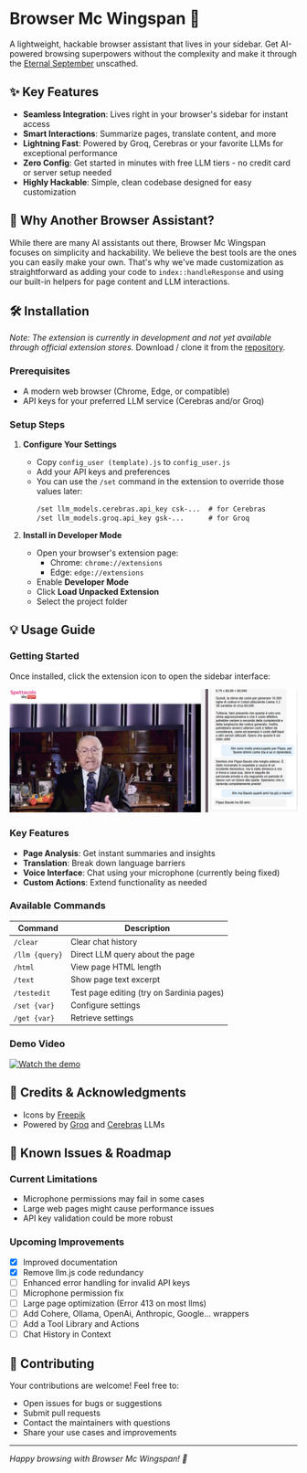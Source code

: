 # Browser Mc Wingspan 🚀

A lightweight, hackable browser assistant that lives in your sidebar. Get AI-powered browsing superpowers without the complexity
and make it through the [Eternal September](https://en.wikipedia.org/wiki/Eternal_September) unscathed.

## ✨ Key Features

- **Seamless Integration**: Lives right in your browser's sidebar for instant access
- **Smart Interactions**: Summarize pages, translate content, and more
- **Lightning Fast**: Powered by Groq, Cerebras or your favorite LLMs for exceptional performance
- **Zero Config**: Get started in minutes with free LLM tiers - no credit card or server setup needed
- **Highly Hackable**: Simple, clean codebase designed for easy customization

## 🎯 Why Another Browser Assistant?

While there are many AI assistants out there, Browser Mc Wingspan focuses on simplicity and hackability. 
We believe the best tools are the ones you can easily make your own. 
That's why we've made customization as straightforward as adding your code to `index::handleResponse` 
and using our built-in helpers for page content and LLM interactions.

## 🛠️ Installation

*Note: The extension is currently in development and not yet available through official extension stores.*
Download / clone it from the [repository](https://github.com/artsakenos/BrowserMcWingspan).

### Prerequisites
- A modern web browser (Chrome, Edge, or compatible)
- API keys for your preferred LLM service (Cerebras and/or Groq)

### Setup Steps

1. **Configure Your Settings**
   - Copy `config_user (template).js` to `config_user.js`
   - Add your API keys and preferences
   - You can use the `/set` command in the extension to override those values later:
     ```
     /set llm_models.cerebras.api_key csk-...  # for Cerebras
     /set llm_models.groq.api_key gsk-...      # for Groq
     ```

2. **Install in Developer Mode**
   - Open your browser's extension page:
     - Chrome: `chrome://extensions`
     - Edge: `edge://extensions`
   - Enable **Developer Mode**
   - Click **Load Unpacked Extension**
   - Select the project folder

## 💡 Usage Guide

### Getting Started
Once installed, click the extension icon to open the sidebar interface:

![Screenshot of the user interface](./images/screen_pippo.png)

### Key Features
- **Page Analysis**: Get instant summaries and insights
- **Translation**: Break down language barriers
- **Voice Interface**: Chat using your microphone (currently being fixed)
- **Custom Actions**: Extend functionality as needed

### Available Commands
| Command | Description |
|---------|-------------|
| `/clear` | Clear chat history |
| `/llm {query}` | Direct LLM query about the page |
| `/html` | View page HTML length |
| `/text` | Show page text excerpt |
| `/testedit` | Test page editing (try on Sardinia pages) |
| `/set {var}` | Configure settings |
| `/get {var}` | Retrieve settings |

### Demo Video
[![Watch the demo](https://img.youtube.com/vi/Ill-eXFV-mE/0.jpg)](https://www.youtube.com/watch?v=Ill-eXFV-mE)

## 🔋 Credits & Acknowledgments

- Icons by [Freepik](https://www.freepik.com/icon/customer-service_5617594#fromView=search&page=1&position=58&uuid=d5f46cdc-14ae-4819-92ce-dbfcc156ea7a)
- Powered by [Groq](https://groq.com) and [Cerebras](https://cerebras.ai) LLMs

## 🚧 Known Issues & Roadmap

### Current Limitations
- Microphone permissions may fail in some cases
- Large web pages might cause performance issues
- API key validation could be more robust

### Upcoming Improvements
- [x] Improved documentation
- [x] Remove llm.js code redundancy
- [ ] Enhanced error handling for invalid API keys
- [ ] Microphone permission fix
- [ ] Large page optimization (Error 413 on most llms)
- [ ] Add Cohere, Ollama, OpenAi, Anthropic, Google... wrappers
- [ ] Add a Tool Library and Actions
- [ ] Chat History in Context

## 🤝 Contributing

Your contributions are welcome! Feel free to:
- Open issues for bugs or suggestions
- Submit pull requests
- Contact the maintainers with questions
- Share your use cases and improvements

---

*Happy browsing with Browser Mc Wingspan! 🚀*
